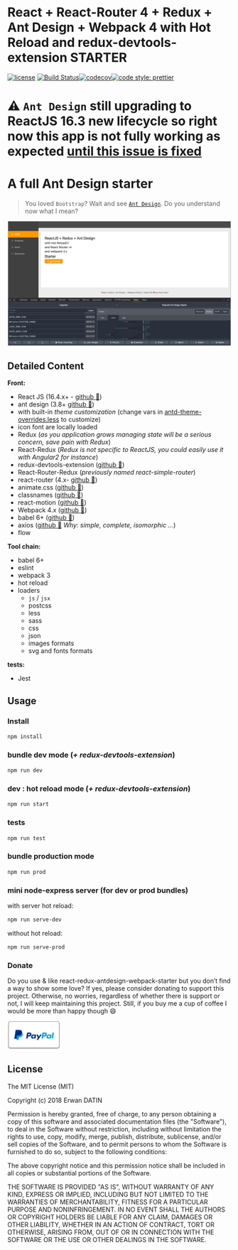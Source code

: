 # React + React-Router 4 + Redux + Ant Design + Webpack 4 with Hot Reload and redux-devtools-extension STARTER

[![license](https://img.shields.io/github/license/mashape/apistatus.svg?maxAge=2592000&style=flat-square)](https://github.com/MacKentoch/react-redux-antdesign-webpack-starter) [![Build Status](https://travis-ci.org/MacKentoch/react-redux-antdesign-webpack-starter.svg?branch=master&style=flat-square)](https://travis-ci.org/MacKentoch/react-redux-antdesign-webpack-starter)[![codecov](https://codecov.io/gh/MacKentoch/react-redux-antdesign-webpack-starter/branch/master/graph/badge.svg?style=flat-square)](https://codecov.io/gh/MacKentoch/react-redux-antdesign-webpack-starter)[![code style: prettier](https://img.shields.io/badge/code_style-prettier-ff69b4.svg?style=flat-square)](https://github.com/prettier/prettier)


# ⚠️ `Ant Design` still upgrading to ReactJS 16.3 new lifecycle so right now this app is not fully working as expected [until this issue is fixed](https://github.com/ant-design/ant-design/issues/9792)

# A full Ant Design starter

> You loved `Bootstrap`? Wait and see [`Ant Design`](https://ant.design/). Do you understand now what I mean?

![preview](./preview/preview.png)


## Detailed Content

**Front:**

- React JS (16.4.x+ - [github :link:](https://github.com/facebook/react))
- ant design (3.8+ [github :link:](https://github.com/ant-design/ant-design/))
- with built-in _theme customization_ (change vars in [antd-theme-overrides.less](https://github.com/MacKentoch/react-redux-antdesign-webpack-starter/tree/master/src/app/style/antd-theme-overrides.less) to customize)
- icon font are locally loaded
- Redux (_as you application grows managing state will be a serious concern, save pain with Redux_)
- React-Redux (_Redux is not specific to ReactJS, you could easily use it with Angular2 for instance_)
- redux-devtools-extension ([github :link:](https://github.com/zalmoxisus/redux-devtools-extension#redux-devtools-extension))
- React-Router-Redux (_previously named react-simple-router_)
- react-router (4.x- [github :link:](https://github.com/reactjs/react-router))
- animate.css ([github :link:](https://github.com/daneden/animate.css))
- classnames ([github :link:](https://github.com/JedWatson/classnames))
- react-motion ([github :link:](https://github.com/chenglou/react-motion))
- Webpack 4.x ([github :link:](https://github.com/webpack/webpack))
- babel 6+ ([github :link:](https://github.com/babel/babel))
- axios ([github :link:](https://github.com/mzabriskie/axios) _Why: simple, complete, isomorphic ..._)
- flow

**Tool chain:**

- babel 6+
- eslint
- webpack 3
- hot reload
- loaders
  - `js` / `jsx`
  - postcss
  - less
  - sass
  - css
  - json
  - images formats
  - svg and fonts formats

**tests:**

- Jest

## Usage

### Install

```bash
npm install
```

### bundle dev mode (_+ redux-devtools-extension_)

```bash
npm run dev
```

### dev : hot reload mode (_+ redux-devtools-extension_)

```bash
npm run start
```

### tests

```bash
npm run test
```

### bundle production mode

```bash
npm run prod
```

### mini node-express server (for dev or prod bundles)

with server hot reload:

```bash
npm run serve-dev
```

without hot reload:

```bash
npm run serve-prod
```

### Donate

Do you use & like react-redux-antdesign-webpack-starter but you don’t find a way to show some love?
If yes, please consider donating to support this project. Otherwise, no worries, regardless of whether there is support or not, I will keep maintaining this project. Still, if you buy me a cup of coffee I would be more than happy though 😄


[![Support via PayPal](./assets/paypal-button.png)](https://www.paypal.me/ErwanDatin/)

## License

The MIT License (MIT)

Copyright (c) 2018 Erwan DATIN

Permission is hereby granted, free of charge, to any person obtaining a copy of this software and associated documentation files (the "Software"), to deal in the Software without restriction, including without limitation the rights to use, copy, modify, merge, publish, distribute, sublicense, and/or sell copies of the Software, and to permit persons to whom the Software is furnished to do so, subject to the following conditions:

The above copyright notice and this permission notice shall be included in all copies or substantial portions of the Software.

THE SOFTWARE IS PROVIDED "AS IS", WITHOUT WARRANTY OF ANY KIND, EXPRESS OR IMPLIED, INCLUDING BUT NOT LIMITED TO THE WARRANTIES OF MERCHANTABILITY, FITNESS FOR A PARTICULAR PURPOSE AND NONINFRINGEMENT. IN NO EVENT SHALL THE AUTHORS OR COPYRIGHT HOLDERS BE LIABLE FOR ANY CLAIM, DAMAGES OR OTHER LIABILITY, WHETHER IN AN ACTION OF CONTRACT, TORT OR OTHERWISE, ARISING FROM, OUT OF OR IN CONNECTION WITH THE SOFTWARE OR THE USE OR OTHER DEALINGS IN THE SOFTWARE.
